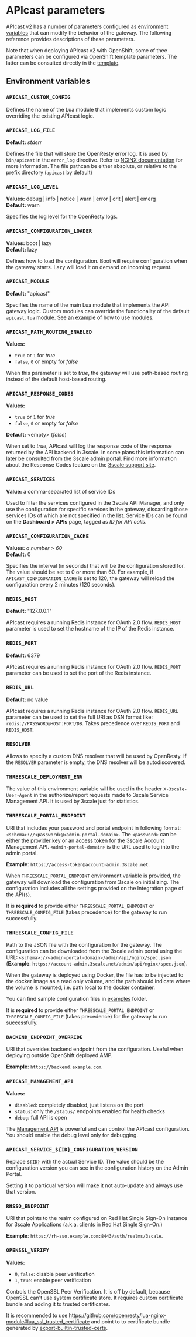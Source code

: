 # APIcast parameters

APIcast v2 has a number of parameters configured as [environment variables](#environment-variables) that can modify the behavior of the gateway. The following reference provides descriptions of these parameters.

Note that when deploying APIcast v2 with OpenShift, some of thee parameters can be configured via OpenShift template parameters. The latter can be consulted directly in the [template](https://raw.githubusercontent.com/3scale/apicast/master/openshift/apicast-template.yml).

## Environment variables

### `APICAST_CUSTOM_CONFIG`

Defines the name of the Lua module that implements custom logic overriding the existing APIcast logic.

### `APICAST_LOG_FILE`

**Default:** _stderr_

Defines the file that will store the OpenResty error log. It is used by `bin/apicast` in the `error_log` directive. Refer to [NGINX documentation](http://nginx.org/en/docs/ngx_core_module.html#error_log) for more information. The file pathcan be either absolute, or relative to the prefix directory (`apicast` by default) 

### `APICAST_LOG_LEVEL`

**Values:** debug | info | notice | warn | error | crit | alert | emerg  
**Default:** warn

Specifies the log level for the OpenResty logs.

### `APICAST_CONFIGURATION_LOADER`

**Values:** boot | lazy  
**Default:** lazy

Defines how to load the configuration.
Boot will require configuration when the gateway starts.
Lazy will load it on demand on incoming request.

### `APICAST_MODULE`

**Default:** "apicast"

Specifies the name of the main Lua module that implements the API gateway logic. Custom modules can override the functionality of the default `apicast.lua` module. See [an example](../examples/custom-module) of how to use modules.

### `APICAST_PATH_ROUTING_ENABLED`

**Values:**
- `true` or `1` for _true_
- `false`, `0` or empty for _false_

When this parameter is set to _true_, the gateway will use path-based routing instead of the default host-based routing.

### `APICAST_RESPONSE_CODES`

**Values:**
- `true` or `1` for _true_
- `false`, `0` or empty for _false_

**Default:** \<empty\> (_false_)

When set to _true_, APIcast will log the response code of the response returned by the API backend in 3scale. In some plans this information can later be consulted from the 3scale admin portal.
Find more information about the Response Codes feature on the [3scale support site](https://support.3scale.net/docs/analytics/response-codes-tracking).

### `APICAST_SERVICES`
**Value:** a comma-separated list of service IDs

Used to filter the services configured in the 3scale API Manager, and only use the configuration for specific services in the gateway, discarding those services IDs of which are not specified in the list.
Service IDs can be found on the **Dashboard > APIs** page, tagged as _ID for API calls_.

### `APICAST_CONFIGURATION_CACHE`

**Values:** _a number > 60_  
**Default:** 0

Specifies the interval (in seconds) that will be the configuration stored for. The value should be set to 0 or more than 60. For example, if `APICAST_CONFIGURATION_CACHE` is set to 120, the gateway will reload the configuration every 2 minutes (120 seconds).

### `REDIS_HOST`

**Default:** "127.0.0.1"

APIcast requires a running Redis instance for OAuth 2.0 flow. `REDIS_HOST` parameter is used to set the hostname of the IP of the Redis instance.

### `REDIS_PORT`

**Default:** 6379

APIcast requires a running Redis instance for OAuth 2.0 flow. `REDIS_PORT` parameter can be used to set the port of the Redis instance.

### `REDIS_URL`

**Default:** no value

APIcast requires a running Redis instance for OAuth 2.0 flow. `REDIS_URL` parameter can be used to set the full URI as DSN format like: `redis://PASSWORD@HOST:PORT/DB`. Takes precedence over `REDIS_PORT` and `REDIS_HOST`.

### `RESOLVER`

Allows to specify a custom DNS resolver that will be used by OpenResty. If the `RESOLVER` parameter is empty, the DNS resolver will be autodiscovered.

### `THREESCALE_DEPLOYMENT_ENV`

The value of this environment variable will be used in the header `X-3scale-User-Agent` in the authorize/report requests made to 3scale Service Management API. It is used by 3scale just for statistics.

### `THREESCALE_PORTAL_ENDPOINT`

URI that includes your password and portal endpoint in following format: `<schema>://<password>@<admin-portal-domain>`. The `<password>` can be either the [provider key](https://support.3scale.net/docs/terminology#apikey) or an [access token](https://support.3scale.net/docs/terminology#tokens) for the 3scale Account Management API. `<admin-portal-domain>` is the URL used to log into the admin portal.

**Example**: `https://access-token@account-admin.3scale.net`.

When `THREESCALE_PORTAL_ENDPOINT` environment variable is provided, the gateway will download the configuration from 3scale on initializing. The configuration includes all the settings provided on the Integration page of the API(s).

It is **required** to provide either `THREESCALE_PORTAL_ENDPOINT` or `THREESCALE_CONFIG_FILE` (takes precedence) for the gateway to run successfully.

### `THREESCALE_CONFIG_FILE`

Path to the JSON file with the configuration for the gateway. The configuration can be downloaded from the 3scale admin portal using the URL: `<schema>://<admin-portal-domain>/admin/api/nginx/spec.json` (**Example**: `https://account-admin.3scale.net/admin/api/nginx/spec.json`).

When the gateway is deployed using Docker, the file has to be injected to the docker image as a read only volume, and the path should indicate where the volume is mounted, i.e. path local to the docker container.

You can find sample configuration files in [examples](https://github.com/3scale/apicast/tree/master/examples/configuration) folder.

It is **required** to provide either `THREESCALE_PORTAL_ENDPOINT` or `THREESCALE_CONFIG_FILE` (takes precedence) for the gateway to run successfully.

### `BACKEND_ENDPOINT_OVERRIDE`

URI that overrides backend endpoint from the configuration. Useful when deploying outside OpenShift deployed AMP.

**Example**: `https://backend.example.com`.

### `APICAST_MANAGEMENT_API`

**Values:**

- `disabled`: completely disabled, just listens on the port
- `status`: only the `/status/` endpoints enabled for health checks
- `debug`: full API is open

The [Management API](./management-api.md) is powerful and can control the APIcast configuration.
You should enable the debug level only for debugging.

### `APICAST_SERVICE_${ID}_CONFIGURATION_VERSION`

Replace `${ID}` with the actual Service ID. The value should be the configuration version you can see in the configuration history on the Admin Portal.

Setting it to particual version will make it not auto-update and always use that version.

### `RHSSO_ENDPOINT`

URI that points to the realm configured on Red Hat Single Sign-On instance for 3scale Applications (a.k.a. clients in Red Hat Single Sign-On.) 

**Example**: `https://rh-sso.example.com:8443/auth/realms/3scale`.

### `OPENSSL_VERIFY`

**Values:**
- `0`, `false`: disable peer verification
- `1`, `true`: enable peer verification

Controls the OpenSSL Peer Verification. It is off by default, because OpenSSL can't use system certificate store.
It requires custom certificate bundle and adding it to trusted certificates.

It is recommended to use https://github.com/openresty/lua-nginx-module#lua_ssl_trusted_certificate and point to to
certificate bundle generated by [export-builtin-trusted-certs](https://github.com/openresty/openresty-devel-utils/blob/master/export-builtin-trusted-certs).

